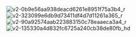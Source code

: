 ![v2-0b9e56aa938deacd6261e8951f75a3b4_r](C41E6E288B5D4CC492DBE708F035DCA8)![v2-323099e6db9d73411df4d7d11261a365_r](489F50BB6560436F8454627B7EEB9DE4)
![v2-90a92574aab223883150c78eaaeca3a4_r](439E46B7793648C4854BFCCA45B802E0)![v2-135330a4d832fc6725a240cb38de80fb_hd](D846433B5F864DC79CEB946AF28ADEFF)